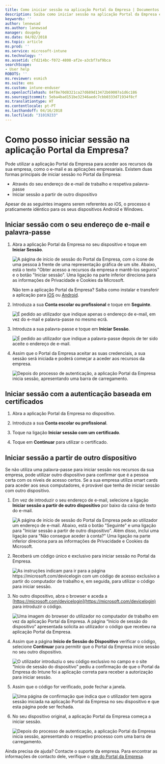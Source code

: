 ```yaml
---
title: Como iniciar sessão na aplicação Portal da Empresa | Documentos da Microsoft
description: Saiba como iniciar sessão na aplicação Portal da Empresa em várias plataformas.
keywords: ''
author: lenewsad
ms.author: lanewsad
manager: dougeby
ms.date: 04/02/2018
ms.topic: article
ms.prod: ''
ms.service: microsoft-intune
ms.technology: ''
ms.assetid: cfd214bc-f072-4808-af2e-a3cbf7af9bca
searchScope:
- User help
ROBOTS: ''
ms.reviewer: esmich
ms.suite: ems
ms.custom: intune-enduser
ms.openlocfilehash: 84f8e70d8321ca27d689d13472b69007a1d6c186
ms.sourcegitcommit: 5eba4bad151be32346aedc7cbb0333d71934f8cf
ms.translationtype: HT
ms.contentlocale: pt-PT
ms.lasthandoff: 04/16/2018
ms.locfileid: "31019233"
---
```

# <a name="how-do-i-sign-in-to-the-company-portal-app---user-story-1132123--"></a>Como posso iniciar sessão na aplicação Portal da Empresa? <!--User Story 1132123-->

Pode utilizar a aplicação Portal da Empresa para aceder aos recursos da sua empresa, como o e-mail e as aplicações empresariais. Existem duas formas principais de iniciar sessão no Portal da Empresa:

* Através do seu endereço de e-mail de trabalho e respetiva palavra-passe
* Iniciar sessão a partir de outro dispositivo

Apesar de as seguintes imagens serem referentes ao iOS, o processo é praticamente idêntico para os seus dispositivos Android e Windows.

## <a name="signing-in-with-your-email-address-and-password"></a>Iniciar sessão com o seu endereço de e-mail e palavra-passe

1. Abra a aplicação Portal da Empresa no seu dispositivo e toque em **Iniciar Sessão**.

   ![A página de início de sessão do Portal da Empresa, com o ícone de uma pessoa à frente de uma representação gráfica de um site. Abaixo, está o texto "Obter acesso a recursos da empresa e mantê-los seguros" e o botão "Iniciar sessão". Uma ligação na parte inferior direciona para as informações de Privacidade e Cookies da Microsoft.](/intune-user-help/media/cp_ios_aad_signin_after_1804_001.png)

   Não tem a aplicação Portal da Empresa? Saiba como instalar e transferir a aplicação para [iOS](install-and-sign-in-to-the-intune-company-portal-app-ios.md) ou [Android](install-the-company-portal-app-android.md).

2. Introduza a sua **Conta escolar ou profissional** e toque em **Seguinte**.

   ![É pedido ao utilizador que indique apenas o endereço de e-mail, em vez do e-mail e palavra-passe no mesmo ecrã.](/intune-user-help/media/cp_ios_aad_signin_after_1804_002.png)

3. Introduza a sua palavra-passe e toque em **Iniciar Sessão**.

   ![É pedido ao utilizador que indique a palavra-passe depois de ter sido aceite o endereço de e-mail.](/intune-user-help/media/cp_ios_aad_signin_after_1804_003.png)

4. Assim que o Portal da Empresa aceitar as suas credenciais, a sua sessão será iniciada e poderá começar a aceder aos recursos da empresa.   

   ![Depois do processo de autenticação, a aplicação Portal da Empresa inicia sessão, apresentando uma barra de carregamento.](/intune-user-help/media/cp_ios_aad_signin_after_1804_004.png)

## <a name="signing-in-with-certificate-based-authentication"></a>Iniciar sessão com a autenticação baseada em certificados

1.  Abra a aplicação Portal da Empresa no dispositivo.

2.  Introduza a sua **Conta escolar ou profissional**.

3.  Toque na ligação **Iniciar sessão com um certificado**.

4.  Toque em **Continuar** para utilizar o certificado.

## <a name="signing-in-from-another-device"></a>Iniciar sessão a partir de outro dispositivo

Se não utiliza uma palavra-passe para iniciar sessão nos recursos da sua empresa, pode utilizar outro dispositivo para confirmar que é a pessoa certa com os níveis de acesso certos. Se a sua empresa utiliza smart cards para aceder aos seus computadores, é provável que tenha de iniciar sessão com outro dispositivo.

1. Em vez de introduzir o seu endereço de e-mail, selecione a ligação **Iniciar sessão a partir de outro dispositivo** por baixo da caixa de texto do e-mail.

   ![A página de início de sessão do Portal da Empresa pede ao utilizador um endereço de e-mail.  Abaixo, está o botão "Seguinte" e uma ligação para "Iniciar sessão a partir de outro dispositivo". Além disso, inclui uma ligação para "Não consegue aceder à conta?" Uma ligação na parte inferior direciona para as informações de Privacidade e Cookies da Microsoft.](/intune-user-help/media/cp_ios_aad_signin_after_1804_005.png)

2. Receberá um código único e exclusivo para iniciar sessão no Portal da Empresa.

   ![As instruções indicam para ir para a página https://microsoft.com/devicelogin com um código de acesso exclusivo a partir do computador de trabalho e, em seguida, para utilizar o código para iniciar sessão.](/intune-user-help/media/cp_ios_aad_signin_after_1804_006.png)

3. No outro dispositivo, abra o browser e aceda a [https://microsoft.com/devicelogin](https://microsoft.com/devicelogin) para introduzir o código.

   ![Uma imagem do browser do utilizador no computador de trabalho em vez da aplicação Portal da Empresa. A página “Início de sessão do dispositivo” apresentada solicita ao utilizador o código que recebeu na aplicação Portal da Empresa.](/intune/media/cp_ios_aad_signin_from_another_device_after_1704_004.png)

4. Assim que a página **Início de Sessão do Dispositivo** verificar o código, selecione __Continuar__ para permitir que o Portal da Empresa inicie sessão no seu outro dispositivo.

   ![O utilizador introduziu o seu código exclusivo no campo e o site “Início de sessão do dispositivo” pediu a confirmação de que o Portal da Empresa do Intune foi a aplicação correta para receber a autorização para iniciar sessão.](/intune/media/cp_ios_aad_signin_from_another_device_after_1704_005.png)

5. Assim que o código for verificado, pode fechar a janela.

   ![Uma página de confirmação que indica que o utilizador tem agora sessão iniciada na aplicação Portal da Empresa no seu dispositivo e que esta página pode ser fechada.](/intune/media/cp_ios_aad_signin_from_another_device_after_1704_006.png)

6. No seu dispositivo original, a aplicação Portal da Empresa começa a iniciar sessão.

   ![Depois do processo de autenticação, a aplicação Portal da Empresa inicia sessão, apresentando o respetivo processo com uma barra de carregamento.](/intune-user-help/media/cp_ios_aad_signin_after_1804_007.png)

Ainda precisa de ajuda? Contacte o suporte da empresa. Para encontrar as informações de contacto dele, verifique o [site do Portal da Empresa](https://portal.manage.microsoft.com#HelpDeskDialog).
